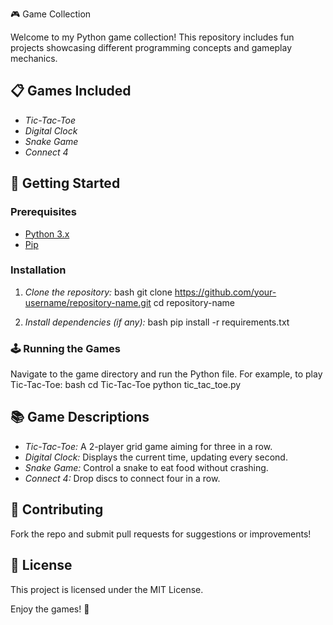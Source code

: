  🎮 Game Collection

Welcome to my Python game collection! This repository includes fun projects showcasing different programming concepts and gameplay mechanics.

## 📋 Games Included
- *Tic-Tac-Toe*
- *Digital Clock*
- *Snake Game*
- *Connect 4*

## 🚀 Getting Started

### Prerequisites
- [Python 3.x](https://www.python.org/downloads/)
- [Pip](https://pip.pypa.io/en/stable/installation/)

### Installation
1. *Clone the repository:*
   bash
   git clone https://github.com/your-username/repository-name.git
   cd repository-name
   

2. *Install dependencies (if any):*
   bash
   pip install -r requirements.txt
   

### 🕹️ Running the Games
Navigate to the game directory and run the Python file. For example, to play Tic-Tac-Toe:
bash
cd Tic-Tac-Toe
python tic_tac_toe.py


## 📚 Game Descriptions
- *Tic-Tac-Toe:* A 2-player grid game aiming for three in a row.
- *Digital Clock:* Displays the current time, updating every second.
- *Snake Game:* Control a snake to eat food without crashing.
- *Connect 4:* Drop discs to connect four in a row.

## 🤝 Contributing
Fork the repo and submit pull requests for suggestions or improvements!

## 📄 License
This project is licensed under the MIT License.

Enjoy the games! 🎉
